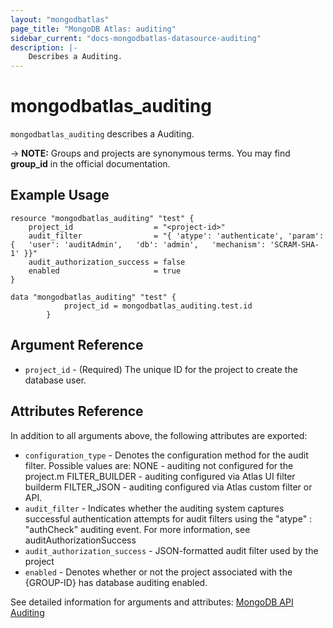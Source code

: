 ```yaml
---
layout: "mongodbatlas"
page_title: "MongoDB Atlas: auditing"
sidebar_current: "docs-mongodbatlas-datasource-auditing"
description: |-
    Describes a Auditing.
---
```


# mongodbatlas_auditing

`mongodbatlas_auditing` describes a Auditing.

-> **NOTE:** Groups and projects are synonymous terms. You may find **group_id** in the official documentation.


## Example Usage

```hcl
resource "mongodbatlas_auditing" "test" {
	project_id                  = "<project-id>"
	audit_filter                = "{ 'atype': 'authenticate', 'param': {   'user': 'auditAdmin',   'db': 'admin',   'mechanism': 'SCRAM-SHA-1' }}"
	audit_authorization_success = false
	enabled                     = true
}

data "mongodbatlas_auditing" "test" {
			project_id = mongodbatlas_auditing.test.id
		}
```

## Argument Reference

* `project_id` - (Required) The unique ID for the project to create the database user.

## Attributes Reference

In addition to all arguments above, the following attributes are exported:

* `configuration_type` - Denotes the configuration method for the audit filter. Possible values are: NONE - auditing not configured for the project.m FILTER_BUILDER - auditing configured via Atlas UI filter builderm FILTER_JSON - auditing configured via Atlas custom filter or API.
* `audit_filter` - Indicates whether the auditing system captures successful authentication attempts for audit filters using the "atype" : "authCheck" auditing event. For more information, see auditAuthorizationSuccess
* `audit_authorization_success` - JSON-formatted audit filter used by the project
* `enabled` - Denotes whether or not the project associated with the {GROUP-ID} has database auditing enabled.


See detailed information for arguments and attributes: [MongoDB API Auditing](https://docs.atlas.mongodb.com/reference/api/auditing/)